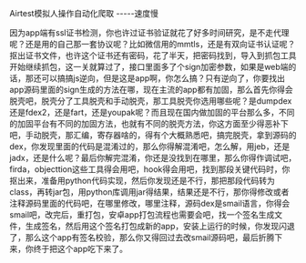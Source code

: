 Airtest模拟人操作自动化爬取 -----速度慢



因为app端有ssl证书检测，你也许过证书验证就花了好多时间研究，是不走代理呢？还是用的自己那一套协议呢？比如微信用的mmtls，还是有双向证书认证呢？抠出证书文件，也许这个证书还有密码，花了半天，把密码找到，导入到抓包工具开始继续抓包，这一关就算过了，接口里面多了个sign加密参数，如果是web端的话，那还可以搞搞js逆向，但是这是app啊，你怎么搞？只有逆向了，你要找出app源码里面的sign生成的方法在哪，现在主流的app都有加固，那么首先你得会脱壳吧，脱壳分了工具脱壳和手动脱壳，那工具脱壳你选用哪些呢？是dumpdex还是fdex2，还是fart，还是youpak呢？而且现在国内做加固的平台那么多，不同的加固平台有不同的加固方法，也就有不同的脱壳方法，你这方面至少得恶补下吧，手动脱壳，那汇编，寄存器啥的，得有个大概熟悉吧，搞完脱壳，拿到源码的dex，你发现里面的代码是混淆过的，那么你得解混淆吧，怎么解，用jeb，还是jadx，还是什么呢？最后你解完混淆，你还是没找到在哪里，那么你得作调试吧，firda，objecttion这些工具得会用吧，hook得会用吧，找到那段关键代码时，你抠出来，准备用python代码实现，然后你发现还是不行，那把那段代码转为class，再转jar包，用python库调用jar得结果，结果还是不行，那你得修改或者注释源码里面的代码吧，在哪里修改，哪里注释，源码dex是smail语言，你得会smail吧，改完后，重打包，安卓app打包流程也需要会吧，找一个签名生成文件，生成签名，然后用这个签名打包成新的app，安装上运行的时候，你发现闪退了，那么这个app有签名校验，那么你又得回过去改smail源码吧，最后折腾下来，你终于把这个app吃下来了。
